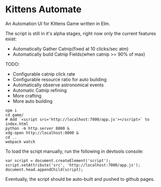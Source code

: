 # Kittens Automate

An Automation UI for Kittens Game written in Elm.

The script is still in it's alpha stages, right now only the current features
exist:

* Automatically Gather Catnip(fixed at 10 clicks/sec atm)
* Automatically build Catnip Fields(when catnip >= 90% of max)

TODO:

* Configurable catnip click rate
* Configurable resource ratio for auto building
* Automatically observe astronomical events
* Automatic Catnip refining
* More crafting
* More auto building


```
npm i
cd game/
# Add `<script src='http://localhost:7000/app.js'></script>` to index.html
python -m http.server 8080 &
xdg-open http://localhost:8000 &
cd ..
webpack watch
```

To load the script manually, run the following in devtools console:

```
var script = document.createElement('script');
script.setAttribute('src', 'http://localhost:7000/app.js');
document.head.appendChild(script);
```


Eventually, the script should be auto-built and pushed to github pages.

